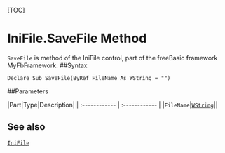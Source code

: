 [TOC]
# IniFile.SaveFile Method

`SaveFile` is method of the IniFile control, part of the freeBasic framework MyFbFramework.
##Syntax
```freeBasic
Declare Sub SaveFile(ByRef FileName As WString = "")
```

##Parameters

|Part|Type|Description|
| :------------ | :------------ |
|`FileName`|[`WString`]("https://www.freebasic.net/wiki/KeyPgWString")||
## See also
[`IniFile`](IniFile.md)
